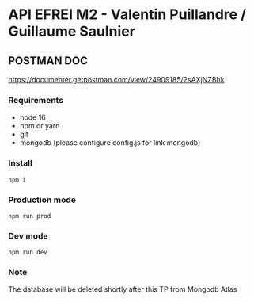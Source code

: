 # API EFREI M2 - Valentin Puillandre / Guillaume Saulnier

## POSTMAN DOC
https://documenter.getpostman.com/view/24909185/2sAXjNZBhk

### Requirements
* node 16
* npm or yarn
* git
* mongodb (please configure config.js for link mongodb)

### Install
```npm i```

### Production mode
```npm run prod```

### Dev mode
```npm run dev```

### Note
The database will be deleted shortly after this TP from Mongodb Atlas